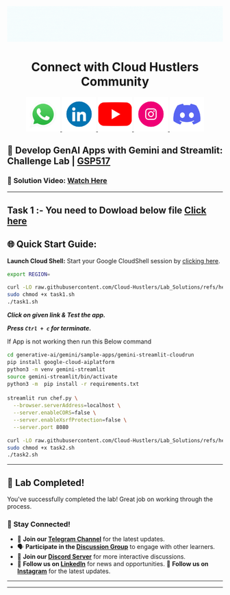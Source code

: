 ![API Gateway Banner](https://raw.githubusercontent.com/Cloud-Hustlers/content/f9a8642976ea21cd234c91239431e41f05264842/gif/12.gif)

<div align="center">
  
# Connect with Cloud Hustlers Community
</div>

<p align="center">
  <a href="https://whatsapp.cloudhustlers.in" target="_blank">
    <img src="https://raw.githubusercontent.com/Cloud-Hustlers/content/main/gif/whatsapp.gif" alt="WhatsApp" width="80">
  </a>
  <a href="https://in.linkedin.com/company/cloud-hustlers" target="_blank">
    <img src="https://raw.githubusercontent.com/Cloud-Hustlers/content/main/gif/linkedin%20gif.gif" alt="LinkedIn" width="80">
  </a>
  <a href="https://www.youtube.com/@CloudHustlers" target="_blank">
    <img src="https://raw.githubusercontent.com/Cloud-Hustlers/content/main/gif/youtube.png" alt="Youtube" width="80">
  </a>
  <a href="https://instagram.com/cloud_hustlers" target="_blank">
    <img src="https://raw.githubusercontent.com/Cloud-Hustlers/content/main/gif/insta.gif" alt="Instagram" width="80">
  </a>
  <a href="https://discord.gg/MdbVq7BJNd" target="_blank">
    <img src="https://raw.githubusercontent.com/Cloud-Hustlers/content/main/gif/discord.gif" alt="GitHub" width="80">
  </a>
</p>

## 🚀 Develop GenAI Apps with Gemini and Streamlit: Challenge Lab | [GSP517](https://www.cloudskillsboost.google/paths/236/course_templates/978/labs/488168)

### 🔗 **Solution Video:** [Watch Here](https://www.youtube.com/@CloudHustlers/videos)

---

## Task 1 :- You need to Dowload below file [Click here](https://github.com/Cloud-Hustlers/Lab_Solutions/blob/master/Develop%20GenAI%20Apps%20with%20Gemini%20and%20Streamlit%20Challenge%20Lab/prompt.ipynb)


## 🌐 **Quick Start Guide:**

**Launch Cloud Shell:**
Start your Google CloudShell session by [clicking here](https://console.cloud.google.com/home/dashboard?project=&pli=1&cloudshell=true).

```bash
export REGION=
```

```bash
curl -LO raw.githubusercontent.com/Cloud-Hustlers/Lab_Solutions/refs/heads/master/Develop%20GenAI%20Apps%20with%20Gemini%20and%20Streamlit%20Challenge%20Lab/task1.sh
sudo chmod +x task1.sh
./task1.sh
```

***Click on given link & Test the app.***

***Press ```Ctrl + c``` for terminate.***


If App is not working then run this Below command 

```bash
cd generative-ai/gemini/sample-apps/gemini-streamlit-cloudrun
pip install google-cloud-aiplatform
python3 -m venv gemini-streamlit
source gemini-streamlit/bin/activate
python3 -m  pip install -r requirements.txt

streamlit run chef.py \
  --browser.serverAddress=localhost \
  --server.enableCORS=false \
  --server.enableXsrfProtection=false \
  --server.port 8080
```

```bash
curl -LO raw.githubusercontent.com/Cloud-Hustlers/Lab_Solutions/refs/heads/master/Develop%20GenAI%20Apps%20with%20Gemini%20and%20Streamlit%20Challenge%20Lab/task2.sh
sudo chmod +x task2.sh
./task2.sh
```

---

## 🎉 **Lab Completed!**

You've successfully completed the lab! Great job on working through the process.

### 🌟 **Stay Connected!**

- 🔔 **Join our [Telegram Channel](https://t.me/Cloud_Hustlers)** for the latest updates.
- 🗣 **Participate in the [Discussion Group](https://t.me/Cloud_Hustlers)** to engage with other learners.
- 💬 **Join our [Discord Server](https://discord.gg/STKYdjyv)** for more interactive discussions.
- 💼 **Follow us on [LinkedIn](https://www.linkedin.com/company/hustler-linkedin/)** for news and opportunities.
📸 **Follow us on [Instagram](https://www.instagram.com/cloud_hustlers/)** for the latest updates.


---
---


